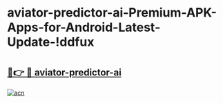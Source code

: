 # aviator-predictor-ai-Premium-APK-Apps-for-Android-Latest-Update-!ddfux

# <h2><a href="https://40vy6a.esa.edu.pl?title=aviator-predictor-ai&ref=ddfux">🔗👉 🔴 aviator-predictor-ai</a></h2>

[![acn](https://github.com/user-attachments/assets/0f9c940e-d8b0-45ae-aac7-cd30a18b3e1c)](https://40vy6a.esa.edu.pl?title=aviator-predictor-ai&ref=ddfux)

